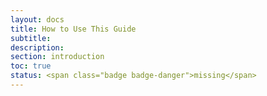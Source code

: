 ```yaml
---
layout: docs
title: How to Use This Guide
subtitle:
description:
section: introduction
toc: true
status: <span class="badge badge-danger">missing</span>
---
```

